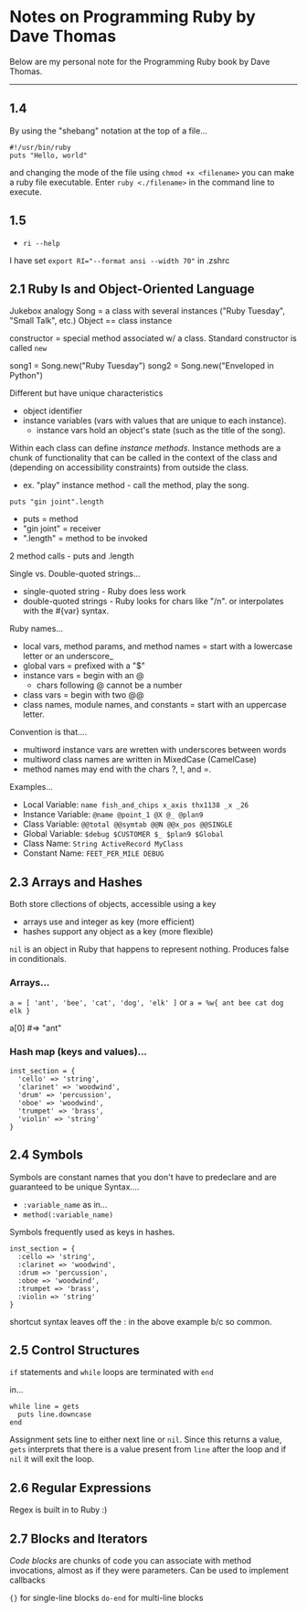 # Notes on Programming Ruby by Dave Thomas

Below are my personal note for the Programming Ruby book by Dave Thomas.

_____
## 1.4
By using the "shebang" notation at the top of a file...
```
#!/usr/bin/ruby
puts "Hello, world"
```
and changing the mode of the file using `chmod +x <filename>` you can make a ruby file executable. Enter `ruby <./filename>` in the command line to execute.

## 1.5
- `ri --help`

I have set `export RI="--format ansi --width 70"` in .zshrc

## 2.1 Ruby Is and Object-Oriented Language
Jukebox analogy
Song = a class with several instances ("Ruby Tuesday", "Small Talk", etc.)
Object == class instance

constructor = special method associated w/ a class. Standard constructor is called `new`

song1 = Song.new("Ruby Tuesday")
song2 = Song.new("Enveloped in Python")

Different but have unique characteristics
- object identifier
- instance variables (vars with values that are unique to each instance).
  - instance vars hold an object's state (such as the title of the song).

Within each class can define _instance methods_. Instance methods are a chunk of functionality that can be called in the context of the class and (depending on accessibility constraints) from outside the class.
- ex. "play" instance method - call the method, play the song.

`puts "gin joint".length`
- puts = method
- "gin joint" = receiver
- ".length" = method to be invoked

2 method calls - puts and .length

Single vs. Double-quoted strings...

- single-quoted string - Ruby does less work
- double-quoted strings - Ruby looks for chars like "/n". or interpolates with the #{var} syntax.

Ruby names...
- local vars, method params, and method names = start with a lowercase letter or an underscore_
- global vars = prefixed with a "$"
- instance vars = begin with an @
  - chars following @ cannot be a number
- class vars = begin with two @@
- class names, module names, and constants = start with an uppercase letter.

Convention is that....
- multiword instance vars are wretten with underscores between words
- multiword class names are written in MixedCase (CamelCase)
- method names may end with the chars ?, !, and =.

Examples...
- Local Variable: `name fish_and_chips x_axis thx1138 _x _26`
- Instance Variable: `@name @point_1 @X @_ @plan9`
- Class Variable: `@@total @@symtab @@N @@x_pos @@SINGLE`
- Global Variable: `$debug $CUSTOMER $_ $plan9 $Global`
- Class Name: `String ActiveRecord MyClass`
- Constant Name: `FEET_PER_MILE DEBUG`


## 2.3 Arrays and Hashes
Both store cllections of objects, accessible using a key
- arrays use and integer as key (more efficient)
- hashes support any object as a key (more flexible)

`nil` is an object in Ruby that happens to represent nothing. Produces false in conditionals.

### Arrays...
`a = [ 'ant', 'bee', 'cat', 'dog', 'elk' ]`
or
`a = %w{ ant bee cat dog elk }`

a[0] #=> "ant"

### Hash map (keys and values)...
```
inst_section = {
  'cello' => 'string',
  'clarinet' => 'woodwind',
  'drum' => 'percussion',
  'oboe' => 'woodwind',
  'trumpet' => 'brass',
  'violin' => 'string'
}
```

## 2.4 Symbols
Symbols are constant names that you don't have to predeclare and are guaranteed to be unique
Syntax....
- `:variable_name` as in...
- `method(:variable_name)`

Symbols frequently used as keys in hashes.
```
inst_section = {
  :cello => 'string',
  :clarinet => 'woodwind',
  :drum => 'percussion',
  :oboe => 'woodwind',
  :trumpet => 'brass',
  :violin => 'string'
}
```
shortcut syntax leaves off the : in the above example b/c so common.

## 2.5 Control Structures
`if` statements and `while` loops are terminated with `end`

in...
```
while line = gets
  puts line.downcase
end
```
Assignment sets line to either next line or `nil`. Since this returns a value, `gets` interprets that there is a value present from `line` after the loop and if `nil` it will exit the loop.

## 2.6 Regular Expressions
Regex is built in to Ruby :)

## 2.7 Blocks and Iterators
_Code blocks_ are chunks of code you can associate with method invocations, almost as if they were parameters. Can be used to implement callbacks

`{}` for single-line blocks
`do-end` for multi-line blocks
